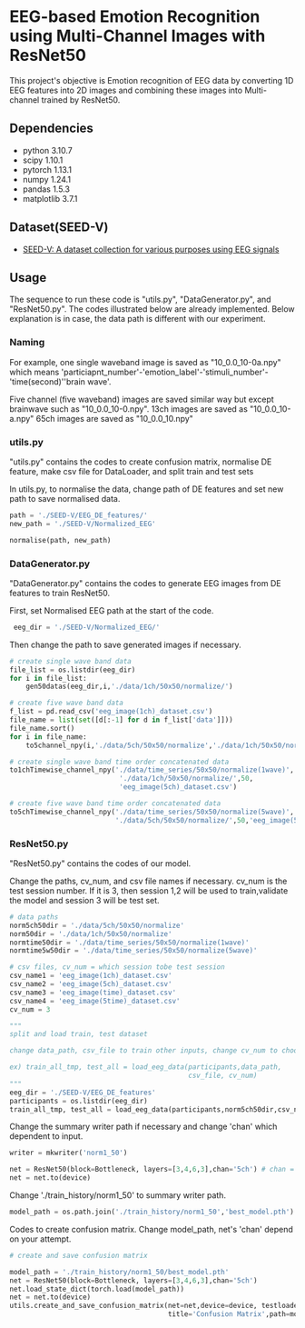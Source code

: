 # EEG-based Emotion Recognition using Multi-Channel Images with ResNet50

This project's objective is Emotion recognition of EEG data by converting 1D EEG features into 2D images and combining these images into Multi-channel trained by ResNet50.

## Dependencies
- python 3.10.7
- scipy 1.10.1
- pytorch 1.13.1
- numpy 1.24.1
- pandas 1.5.3
- matplotlib 3.7.1

## Dataset(SEED-V)
- [SEED-V: A dataset collection for various purposes using EEG signals](https://bcmi.sjtu.edu.cn/~seed/seed-v.html#)
## Usage
The sequence to run these code is "utils.py", "DataGenerator.py", and "ResNet50.py". The codes illustrated below are already implemented. Below explanation is in case, the data path is different with our experiment. 

### Naming
For example, one single waveband image is saved as "10_0.0_10-0a.npy" which means 'particiapnt_number'-'emotion_label'-'stimuli_number'-'time(second)''brain wave'.

Five channel (five waveband) images are saved similar way but except brainwave such as "10_0.0_10-0.npy".
13ch images are saved as "10_0.0_10-a.npy"
65ch images are saved as "10_0.0_10.npy"
### utils.py
"utils.py" contains the codes to create confusion matrix, normalise DE feature, make csv file for DataLoader, and split train and test sets

In utils.py, to normalise the data, change path of DE features and set new path to save normalised data. 
```python
path = './SEED-V/EEG_DE_features/'
new_path = './SEED-V/Normalized_EEG'

normalise(path, new_path)
```

### DataGenerator.py
"DataGenerator.py" contains the codes to generate EEG images from DE features to train ResNet50.

First, set Normalised EEG path at the start of the code.
```python
 eeg_dir = './SEED-V/Normalized_EEG/'
```

Then change the path to save generated images if necessary.
```python
# create single wave band data
file_list = os.listdir(eeg_dir)
for i in file_list:
    gen50datas(eeg_dir,i,'./data/1ch/50x50/normalize/')

# create five wave band data
f_list = pd.read_csv('eeg_image(1ch)_dataset.csv')
file_name = list(set([d[:-1] for d in f_list['data']]))
file_name.sort()
for i in file_name:
    to5channel_npy(i,'./data/5ch/50x50/normalize','./data/1ch/50x50/normalize/',50)

# create single wave band time order concatenated data
to1chTimewise_channel_npy('./data/time_series/50x50/normalize(1wave)',
                           './data/1ch/50x50/normalize/',50,
                           'eeg_image(5ch)_dataset.csv')

# create five wave band time order concatenated data
to5chTimewise_channel_npy('./data/time_series/50x50/normalize(5wave)',
                          './data/5ch/50x50/normalize/',50,'eeg_image(5ch)_dataset.csv')
```

### ResNet50.py
"ResNet50.py" contains the codes of our model. 

Change the paths, cv_num, and csv file names if necessary. cv_num is the test session number. If it is 3, then session 1,2 will be used to train,validate the model and session 3 will be test set.
```python
# data paths
norm5ch50dir = './data/5ch/50x50/normalize'
norm50dir = './data/1ch/50x50/normalize'
normtime50dir = './data/time_series/50x50/normalize(1wave)'
normtime5w50dir = './data/time_series/50x50/normalize(5wave)'

# csv files, cv_num = which session tobe test session
csv_name1 = 'eeg_image(1ch)_dataset.csv'
csv_name2 = 'eeg_image(5ch)_dataset.csv'
csv_name3 = 'eeg_image(time)_dataset.csv'
csv_name4 = 'eeg_image(5time)_dataset.csv'
cv_num = 3

"""
split and load train, test dataset

change data_path, csv_file to train other inputs, change cv_num to choose other session as test set

ex) train_all_tmp, test_all = load_eeg_data(participants,data_path,
                                            csv_file, cv_num)
"""
eeg_dir = './SEED-V/EEG_DE_features'
participants = os.listdir(eeg_dir)
train_all_tmp, test_all = load_eeg_data(participants,norm5ch50dir,csv_name2, cv_num)
```
Change the summary writer path if necessary and change 'chan' which dependent to input.
```python
writer = mkwriter('norm1_50')

net = ResNet50(block=Bottleneck, layers=[3,4,6,3],chan='5ch') # chan ='1ch','5ch','time','5time' 
net = net.to(device)
```
Change './train_history/norm1_50' to summary writer path.
```python
model_path = os.path.join('./train_history/norm1_50','best_model.pth')
```

Codes to create confusion matrix. Change model_path, net's 'chan' depend on your attempt.
```python
# create and save confusion matrix

model_path = './train_history/norm1_50/best_model.pth'
net = ResNet50(block=Bottleneck, layers=[3,4,6,3],chan='5ch')
net.load_state_dict(torch.load(model_path))
net = net.to(device)
utils.create_and_save_confusion_matrix(net=net,device=device, testloader=testloader, num_classes=5,
                                       title='Confusion Matrix',path=model_path, cmap=plt.cm.Blues)
```
